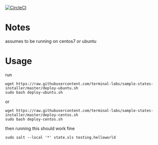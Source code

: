 [![CircleCI](https://circleci.com/gh/terminal-labs/saltstack-cookiecutter.svg?style=svg)](https://circleci.com/gh/terminal-labs/saltstack-cookiecutter)

# Notes

assumes to be running on centos7 or ubuntu

# Usage

run 

```
wget https://raw.githubusercontent.com/terminal-labs/sample-states-installer/master/deploy-ubuntu.sh
sudo bash deploy-ubuntu.sh
```

or

```
wget https://raw.githubusercontent.com/terminal-labs/sample-states-installer/master/deploy-centos.sh
sudo bash deploy-centos.sh
```

then running this should work fine

```
sudo salt --local '*' state.sls testing.helloworld
```
